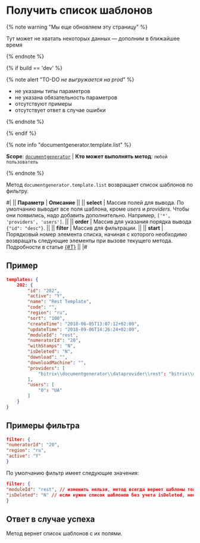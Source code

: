 # Получить список шаблонов

{% note warning "Мы еще обновляем эту страницу" %}

Тут может не хватать некоторых данных — дополним в ближайшее время

{% endnote %}

{% if build == 'dev' %}

{% note alert "TO-DO _не выгружается на prod_" %}

- не указаны типы параметров
- не указана обязательность параметров
- отсутствуют примеры
- отсутствует ответ в случае ошибки

{% endnote %}

{% endif %}

{% note info "documentgenerator.template.list" %}

**Scope**: [`documentgenerator`](../../scopes/permissions.md) | **Кто может выполнять метод**: `любой пользователь`

{% endnote %}

Метод `documentgenerator.template.list` возвращает список шаблонов по фильтру.

#|
|| **Параметр** | **Описание** ||
|| **select** | Массив полей для вывода. По умолчанию выводит все поля шаблона, кроме *users* и *providers*. Чтобы они появились, надо добавить дополнительно. Например, `['*', 'providers', 'users']`. ||
|| **order** | Массив для указания порядка вывода `{"id": "desc"}`. ||
|| **filter** | Массив для фильтрации. ||
|| **start** | Порядковый номер элемента списка, начиная с которого необходимо возвращать следующие элементы при вызове текущего метода. Подробности в статье [{#T}](../../how-to-call-rest-api/list-methods-pecularities.md) ||
|#

## Пример

```json
templates: {
    202: {
        "id": "202",
        "active": "Y",
        "name": "Rest Template",
        "code": "",
        "region": "ru",
        "sort": "100",
        "createTime": "2018-06-05T13:07:12+02:00",
        "updateTime": "2018-09-06T14:26:24+02:00",
        "moduleId": "rest",
        "numeratorId": "20",
        "withStamps": "N",
        "isDeleted": "N",
        "download": "",
        "downloadMachine": "",
        "providers": [
            "bitrix\\documentgenerator\\dataprovider\\rest": "bitrix\\documentgenerator\\dataprovider\\rest"
        ],
        "users": [
            "0": "UA"
        ]
    }
}
```

## Примеры фильтра

```json
filter: {
"numeratorId": "20",
"region": "ru",
"active": "Y"
}
```

По умолчанию фильтр имеет следующие значения:

```json
filter: {
"moduleId": "rest", // изменить нельзя, метод всегда вернет шаблоны только для реста
"isDeleted": "N" // если нужен список шаблонов без учета isDeleted, необходимо передать "@isDeleted": ["Y", "N"]
}
```
## Ответ в случае успеха

Метод вернет список шаблонов с их полями.